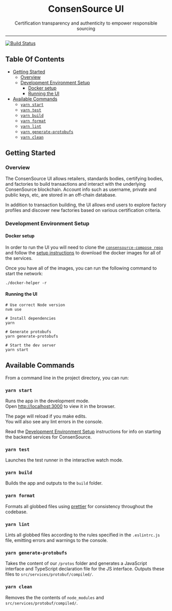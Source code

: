 <div align="center">
  <h1>ConsenSource UI </h1>

  <!-- Future logo -->
  <!-- <a href="https://www.emojione.com/emoji/1f410">
    <img
      height="80"
      width="80"
      alt="goat"
      src="https://raw.githubusercontent.com/testing-library/react-testing-library/master/other/goat.png"
    />
  </a> -->

  <p>Certification transparency and authenticity to empower responsible sourcing</p>
</div>

<hr />

[![Build Status](https://travis-ci.org/target/consensource-ui.svg?branch=master)](https://travis-ci.org/target/consensource-ui)

## Table Of Contents

- [Getting Started](#Getting-Started)
  - [Overview](#Overview)
  - [Development Environment Setup](#Development-Environment-Setup)
    - [Docker setup](#Docker-setup)
    - [Running the UI](#Running-the-UI)
- [Available Commands](#Available-Commands)
  - [`yarn start`](#yarn-start)
  - [`yarn test`](#yarn-test)
  - [`yarn build`](#yarn-build)
  - [`yarn format`](#yarn-format)
  - [`yarn lint`](#yarn-lint)
  - [`yarn generate-protobufs`](#yarn-generate-protobufs)
  - [`yarn clean`](#yarn-clean)

## Getting Started

### Overview

The ConsenSource UI allows retailers, standards bodies, certifying bodies, and factories to build transactions and interact with the underlying ConsenSource blockchain. Account info such as username, private and public keys, etc, are stored in an off-chain database.

In addition to transaction building, the UI allows end users to explore factory profiles and discover new factories based on various certification criteria.

### Development Environment Setup

#### Docker setup

In order to run the UI you will need to clone the [`consensource-compose repo`](https://github.com/target/consensource-compose) and follow the [setup instructions](https://github.com/target/consensource-compose#setup) to download the docker images for all of the services.

Once you have all of the images, you can run the following command to start the network:

```
./docker-helper -r
```

#### Running the UI

```
# Use correct Node version
nvm use

# Install dependencies
yarn

# Generate protobufs
yarn generate-protobufs

# Start the dev server
yarn start
```

## Available Commands

From a command line in the project directory, you can run:

### `yarn start`

Runs the app in the development mode.<br />
Open [http://localhost:3000](http://localhost:3000) to view it in the browser.

The page will reload if you make edits.<br />
You will also see any lint errors in the console.

Read the [Development Environment Setup](#development-environment-setup) instructions for info on starting the backend services for ConsenSource.

### `yarn test`

Launches the test runner in the interactive watch mode.<br/>

### `yarn build`

Builds the app and outputs to the `build` folder.<br/>

### `yarn format`

Formats all globbed files using [prettier](https://prettier.io/) for consistency throughout the codebase.<br/>

### `yarn lint`

Lints all globbed files according to the rules specified in the `.eslintrc.js` file, emitting errors and warnings to the console.<br/>

### `yarn generate-protobufs`

Takes the content of our `/protos` folder and generates a JavaScript interface and TypeScript declaration file for the JS interface. Outputs these files to `src/services/protobuf/compiled/`.<br/>

### `yarn clean`

Removes the the contents of `node_modules` and `src/services/protobuf/compiled/`.
